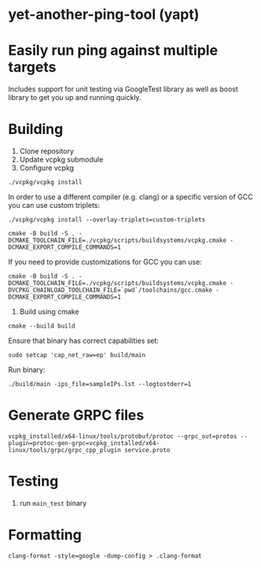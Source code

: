# yet-another-ping-tool (yapt)

# Easily run ping against multiple targets

Includes support for unit testing via GoogleTest library as well as boost library to get you up and running quickly.


# Building

1. Clone repository
1. Update vcpkg submodule
1. Configure vcpkg

```
./vcpkg/vcpkg install
```

In order to use a different compiler (e.g. clang) or a specific version of GCC you can use custom triplets:

```
./vcpkg/vcpkg install --overlay-triplets=custom-triplets
```

```
cmake -B build -S . -DCMAKE_TOOLCHAIN_FILE=./vcpkg/scripts/buildsystems/vcpkg.cmake -DCMAKE_EXPORT_COMPILE_COMMANDS=1
```



If you need to provide customizations for GCC you can use:

```
cmake -B build -S . -DCMAKE_TOOLCHAIN_FILE=./vcpkg/scripts/buildsystems/vcpkg.cmake -DVCPKG_CHAINLOAD_TOOLCHAIN_FILE=`pwd`/toolchains/gcc.cmake -DCMAKE_EXPORT_COMPILE_COMMANDS=1
```

1. Build using cmake

```
cmake --build build
```

Ensure that binary has correct capabilities set:

```
sudo setcap 'cap_net_raw=ep' build/main
```

Run binary:

```
./build/main -ips_file=sampleIPs.lst --logtostderr=1
```

# Generate GRPC files

```
vcpkg_installed/x64-linux/tools/protobuf/protoc --grpc_out=protos --plugin=protoc-gen-grpc=vcpkg_installed/x64-linux/tools/grpc/grpc_cpp_plugin service.proto
```


# Testing
1. run `main_test` binary

# Formatting

```
clang-format -style=google -dump-config > .clang-format
```
